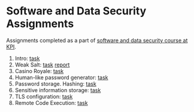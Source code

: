 # Software and Data Security Assignments

Assignments completed as a part of [software and data security course at KPI](https://www.youtube.com/channel/UCASzABMQDKjO42oO8vcTF7g).

1. Intro: [task](https://bit.ly/3qlKGBz)
2. Weak Salt: [task](https://bit.ly/3kgIYxy) [report](weak-salt/README.md)
3. Casino Royale: [task](https://bit.ly/3wwW6Uo)
4. Human-like password generator: [task](https://bit.ly/3F0zluM)
5. Password storage. Hashing: [task](https://bit.ly/31EUX1r)
6. Sensitive information storage: [task](https://bit.ly/3ETVJpy)
7. TLS configuration: [task](https://bit.ly/3qk0aGa)
8. Remote Code Execution: [task](https://bit.ly/30bwssc)